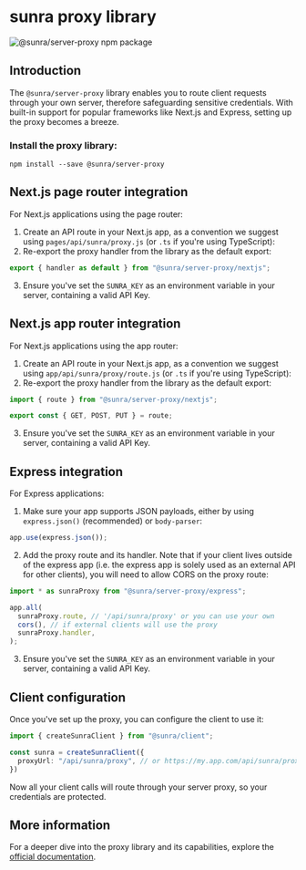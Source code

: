 # sunra proxy library

![@sunra/server-proxy npm package](https://img.shields.io/npm/v/@sunra/server-proxy?color=%237527D7&label=%40sunra%2Fserver-proxy&style=flat-square)

## Introduction

The `@sunra/server-proxy` library enables you to route client requests through your own server, therefore safeguarding sensitive credentials. With built-in support for popular frameworks like Next.js and Express, setting up the proxy becomes a breeze.

### Install the proxy library:

```
npm install --save @sunra/server-proxy
```

## Next.js page router integration

For Next.js applications using the page router:

1. Create an API route in your Next.js app, as a convention we suggest using `pages/api/sunra/proxy.js` (or `.ts` if you're using TypeScript):
2. Re-export the proxy handler from the library as the default export:

  ```typescript
  export { handler as default } from "@sunra/server-proxy/nextjs";
  ```

3. Ensure you've set the `SUNRA_KEY` as an environment variable in your server, containing a valid API Key.

## Next.js app router integration

For Next.js applications using the app router:

1. Create an API route in your Next.js app, as a convention we suggest using `app/api/sunra/proxy/route.js` (or `.ts` if you're using TypeScript):
2. Re-export the proxy handler from the library as the default export:

  ```typescript
  import { route } from "@sunra/server-proxy/nextjs";

  export const { GET, POST, PUT } = route;
  ```

3. Ensure you've set the `SUNRA_KEY` as an environment variable in your server, containing a valid API Key.

## Express integration

For Express applications:

1. Make sure your app supports JSON payloads, either by using `express.json()` (recommended) or `body-parser`:

  ```typescript
  app.use(express.json());
  ```

2. Add the proxy route and its handler. Note that if your client lives outside of the express app (i.e. the express app is solely used as an external API for other clients), you will need to allow CORS on the proxy route:

  ```typescript
  import * as sunraProxy from "@sunra/server-proxy/express";

  app.all(
    sunraProxy.route, // '/api/sunra/proxy' or you can use your own
    cors(), // if external clients will use the proxy
    sunraProxy.handler,
  );
  ```

3. Ensure you've set the `SUNRA_KEY` as an environment variable in your server, containing a valid API Key.

## Client configuration

Once you've set up the proxy, you can configure the client to use it:

  ```typescript
  import { createSunraClient } from "@sunra/client";

  const sunra = createSunraClient({
    proxyUrl: "/api/sunra/proxy", // or https://my.app.com/api/sunra/proxy
  })
  ```

Now all your client calls will route through your server proxy, so your credentials are protected.

## More information

For a deeper dive into the proxy library and its capabilities, explore the [official documentation](https://docs.sunra.ai).
